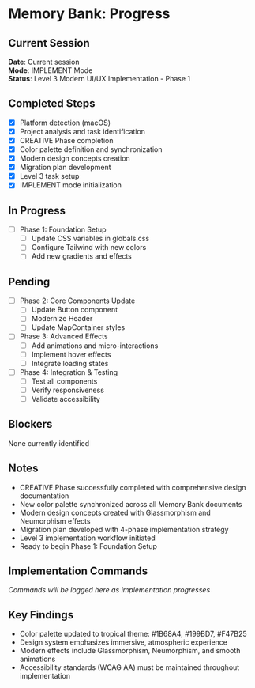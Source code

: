 # Memory Bank: Progress

## Current Session

**Date**: Current session  
**Mode**: IMPLEMENT Mode  
**Status**: Level 3 Modern UI/UX Implementation - Phase 1

## Completed Steps

- [x] Platform detection (macOS)
- [x] Project analysis and task identification
- [x] CREATIVE Phase completion
- [x] Color palette definition and synchronization
- [x] Modern design concepts creation
- [x] Migration plan development
- [x] Level 3 task setup
- [x] IMPLEMENT mode initialization

## In Progress

- [ ] Phase 1: Foundation Setup
  - [ ] Update CSS variables in globals.css
  - [ ] Configure Tailwind with new colors
  - [ ] Add new gradients and effects

## Pending

- [ ] Phase 2: Core Components Update
  - [ ] Update Button component
  - [ ] Modernize Header
  - [ ] Update MapContainer styles
- [ ] Phase 3: Advanced Effects
  - [ ] Add animations and micro-interactions
  - [ ] Implement hover effects
  - [ ] Integrate loading states
- [ ] Phase 4: Integration & Testing
  - [ ] Test all components
  - [ ] Verify responsiveness
  - [ ] Validate accessibility

## Blockers

None currently identified

## Notes

- CREATIVE Phase successfully completed with comprehensive design documentation
- New color palette synchronized across all Memory Bank documents
- Modern design concepts created with Glassmorphism and Neumorphism effects
- Migration plan developed with 4-phase implementation strategy
- Level 3 implementation workflow initiated
- Ready to begin Phase 1: Foundation Setup

## Implementation Commands

*Commands will be logged here as implementation progresses*

## Key Findings

- Color palette updated to tropical theme: #1B68A4, #199BD7, #F47B25
- Design system emphasizes immersive, atmospheric experience
- Modern effects include Glassmorphism, Neumorphism, and smooth animations
- Accessibility standards (WCAG AA) must be maintained throughout implementation
